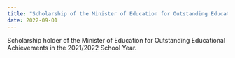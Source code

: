 ```yaml
---
title: "Scholarship of the Minister of Education for Outstanding Educational Achievements"
date: 2022-09-01 
---
```


Scholarship holder of the Minister of Education for Outstanding Educational Achievements in the 2021/2022 School Year.